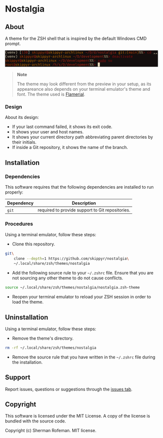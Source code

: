 # Nostalgia

## About

A theme for the ZSH shell that is inspired by the default Windows CMD prompt.

![](preview.png)

> **Note**
>
> The theme may look different from the preview in your setup, as its
> appeareance also depends on your terminal emulator's theme and font. The
> theme used is [Flamerial](https://github.com/skippyr/flamerial).

### Design

About its design:

-   If your last command failed, it shows its exit code.
-   It shows your user and host names.
-   It shows your current directory path abbreviating parent directories by
    their initials.
-   If inside a Git repository, it shows the name of the branch.

## Installation

### Dependencies

This software requires that the following dependencies are installed to run
properly:

| Dependency | Description |
|-|-|
| `git` | required to provide support to Git repositories. | 

### Procedures

Using a terminal emulator, follow these steps:

-   Clone this repository.

```bash
git\
    clone --depth=1 https://github.com/skippyr/nostalgia\
    ~/.local/share/zsh/themes/nostalgia
```

-   Add the following source rule to your `~/.zshrc` file. Ensure that you are
    not sourcing any other theme to do not cause conflicts.

```bash
source ~/.local/share/zsh/themes/nostalgia/nostalgia.zsh-theme
```

-   Reopen your terminal emulator to reload your ZSH session in order to load
    the theme.

## Uninstallation

Using a terminal emulator, follow these steps:

-   Remove the theme's directory.

```bash
rm -rf ~/.local/share/zsh/themes/nostalgia
```

-   Remove the source rule that you have written in the `~/.zshrc` file during
    the installation.

## Support

Report issues, questions or suggestions through the [issues tab](https://github.com/skippyr/nostalgia/issues).

## Copyright

This software is licensed under the MIT License. A copy of the license is
bundled with the source code.

Copyright (c) Sherman Rofeman. MIT license.
